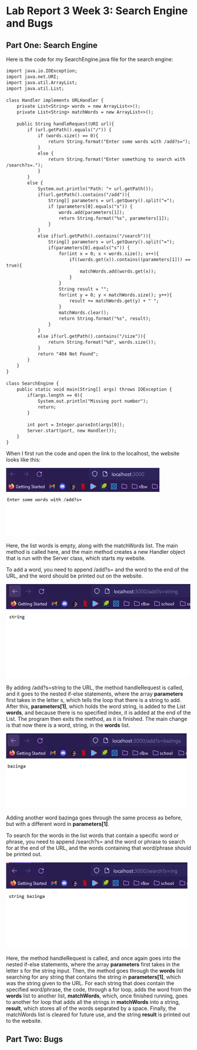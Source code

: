 # Lab Report 3 Week 3: Search Engine and Bugs

Part One: Search Engine
-----------------------

Here is the code for my SearchEngine.java file for the search engine:

```
import java.io.IOException;
import java.net.URI;
import java.util.ArrayList;
import java.util.List;

class Handler implements URLHandler {
    private List<String> words = new ArrayList<>();
    private List<String> matchWords = new ArrayList<>();

    public String handleRequest(URI url){  
        if (url.getPath().equals("/")) {
            if (words.size() == 0){
                return String.format("Enter some words with /add?s=");
            }
            else {
                return String.format("Enter something to search with /search?s=.");
            }
        }
        else {
            System.out.println("Path: "+ url.getPath());
            if(url.getPath().contains("/add")){
                String[] parameters = url.getQuery().split("=");
                if (parameters[0].equals("s")) {
                    words.add(parameters[1]);
                    return String.format("%s", parameters[1]);
                }
            }
            else if(url.getPath().contains("/search")){
                String[] parameters = url.getQuery().split("=");
                if(parameters[0].equals("s")) {
                    for(int x = 0; x < words.size(); x++){
                        if((words.get(x)).contains((parameters[1])) == true){
                            matchWords.add(words.get(x));
                        }
                    }
                    String result = "";
                    for(int y = 0; y < matchWords.size(); y++){
                        result += matchWords.get(y) + " ";
                    }
                    matchWords.clear();
                    return String.format("%s", result);
                }
            }
            else if(url.getPath().contains("/size")){
                return String.format("%d", words.size());
            }
            return "404 Not Found";
        }
    }
}

class SearchEngine {
    public static void main(String[] args) throws IOException {
        if(args.length == 0){
            System.out.println("Missing port number");
            return;
        }

        int port = Integer.parseInt(args[0]);
        Server.start(port, new Handler());
    }
}
```

When I first run the code and open the link to the localhost, the website looks like this:

![image](start.JPG?raw=true)

Here, the list words is empty, along with the matchWords list. The main method is called here, and the main method creates a new Handler object that is 
run with the Server class, which starts my website.

To add a word, you need to append /add?s= and the word to the end of the URL, and the word should be printed out on the website.

![image](add_string.JPG?raw=true)

By adding /add?s=string to the URL, the method handleRequest is called, and it goes to the nested if-else statements, where the array **parameters** first
takes in the letter s, which tells the loop that there is a string to add. After this, **parameters[1]**, which holds the word string, is added to the
List **words**, and because there is no specified index, it is added at the end of the List. The program then exits the method, as it is finished. The main
change is that now there is a word, string, in the **words** list.

![image](add_bazinga.JPG?raw=true)

Adding another word bazinga goes through the same process as before, but with a different word in **parameters[1]**. 

To search for the words in the list words that contain a specific word or phrase, you need to append /search?s= and the word or phrase to search for at
the end of the URL, and the words containing that word/phrase should be printed out.

![image](search.JPG?raw=true)

Here, the method handleRequest is called, and once again goes into the nested if-else statements, where the array **parameters** first takes in the letter
s for the string input. Then, the method goes through the **words** list searching for any string that contains the string in **parameters[1]**, which was 
the string given to the URL. For each string that does contain the specified word/phrase, the code, through a for loop, adds the word from the **words** 
list to another list, **matchWords**, which, once finished running, goes to another for loop that adds all the strings in **matchWords** into a string, 
**result**, which stores all of the words separated by a space. Finally, the matchWords list is cleared for future use, and the string **result** is printed
out to the website.


Part Two: Bugs
--------------

